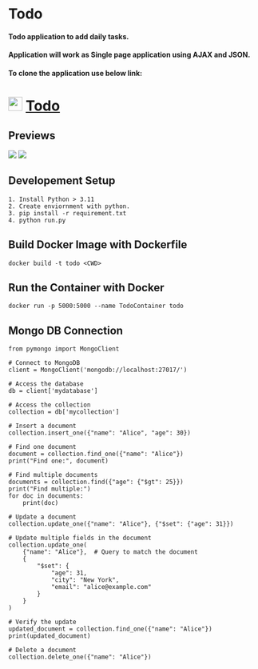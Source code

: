 # Todo

#### Todo application to add daily tasks.
#### Application will work as Single page application using AJAX and JSON.                                                                          
#### To clone the application use below link:
# <img src='https://github.com/shivau1208/S-ToDo/assets/102743170/eaf9cd13-edf7-498b-9018-57bc6e0b7407' width='28' /> [Todo](https://github.com/shivau1208/S-ToDo)
## Previews
![](https://github.com/shivau1208/S-ToDo/assets/102743170/ce078b10-8294-475e-8f71-97bbeffdf80d)
![](https://github.com/shivau1208/S-ToDo/assets/102743170/563d8670-d5c4-4642-99ab-880901866656)

## Developement Setup
```
1. Install Python > 3.11
2. Create enviornment with python.
3. pip install -r requirement.txt
4. python run.py
```

## Build Docker Image with Dockerfile
```docker build -t todo <CWD>```

## Run the Container with Docker
```
docker run -p 5000:5000 --name TodoContainer todo
```

## Mongo DB Connection
```
from pymongo import MongoClient

# Connect to MongoDB
client = MongoClient('mongodb://localhost:27017/')

# Access the database
db = client['mydatabase']

# Access the collection
collection = db['mycollection']

# Insert a document
collection.insert_one({"name": "Alice", "age": 30})

# Find one document
document = collection.find_one({"name": "Alice"})
print("Find one:", document)

# Find multiple documents
documents = collection.find({"age": {"$gt": 25}})
print("Find multiple:")
for doc in documents:
    print(doc)

# Update a document
collection.update_one({"name": "Alice"}, {"$set": {"age": 31}})

# Update multiple fields in the document
collection.update_one(
    {"name": "Alice"},  # Query to match the document
    {
        "$set": {
            "age": 31,
            "city": "New York",
            "email": "alice@example.com"
        }
    }
)

# Verify the update
updated_document = collection.find_one({"name": "Alice"})
print(updated_document)

# Delete a document
collection.delete_one({"name": "Alice"})

```
